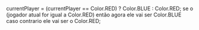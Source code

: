 currentPlayer = (currentPlayer == Color.RED) ? Color.BLUE : Color.RED;
se o (jogador atual for igual a Color.RED) então agora ele vai ser Color.BLUE caso contrario ele vai ser o Color.RED;  

